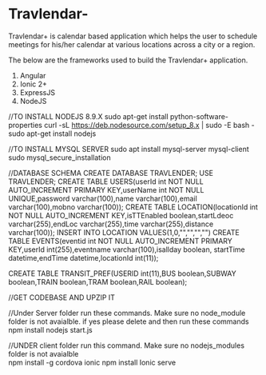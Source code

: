 # Travlendar-
Travlendar+ is calendar based application which helps the user to schedule meetings for his/her calendar at various locations across a city or a region. 

The below are the frameworks used to build the Travlendar+ application.
1. Angular
2. Ionic 2+
3. ExpressJS
4. NodeJS


//TO INSTALL NODEJS 8.9.X
sudo apt-get install python-software-properties
curl -sL https://deb.nodesource.com/setup_8.x | sudo -E bash -
sudo apt-get install nodejs
 
//TO INSTALL MYSQL SERVER 
sudo apt install mysql-server mysql-client
sudo mysql_secure_installation

//DATABASE SCHEMA
CREATE DATABASE TRAVLENDER;
USE TRAVLENDER;
CREATE TABLE USERS(userId int NOT NULL AUTO_INCREMENT PRIMARY KEY,userName int NOT NULL UNIQUE,password varchar(100),name varchar(100),email varchar(100),mobno varchar(100));
CREATE TABLE LOCATION(locationId int NOT NULL AUTO_INCREMENT KEY,isTTEnabled boolean,startLdeoc varchar(255),endLoc varchar(255),time varchar(255),distance varchar(100));
INSERT INTO LOCATION VALUES(1,0,"","","","")
CREATE TABLE EVENTS(eventid int NOT NULL AUTO_INCREMENT PRIMARY KEY,userId int(255),eventname varchar(100),isallday boolean, startTime datetime,endTime datetime,locationId int(11));

CREATE TABLE TRANSIT_PREF(USERID int(11),BUS boolean,SUBWAY boolean,TRAIN boolean,TRAM boolean,RAIL boolean);

//GET CODEBASE AND UPZIP IT

//Under Server folder run these commands. Make sure no node_module folder is not avaialble. if yes please delete and then run these commands
npm install
nodejs start.js

//UNDER client folder run this command. Make sure no nodejs_modules folder is not avaialble  
npm install -g cordova ionic
npm install
Ionic serve 
 
 




